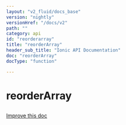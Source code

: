 ```yaml
---
layout: "v2_fluid/docs_base"
version: "nightly"
versionHref: "/docs/v2"
path: ""
category: api
id: "reorderarray"
title: "reorderArray"
header_sub_title: "Ionic API Documentation"
doc: "reorderArray"
docType: "function"

---
```










<h1 class="api-title">
<a class="anchor" name="reorder-array" href="#reorder-array"></a>

reorderArray





</h1>

<a class="improve-v2-docs" href="http://github.com/driftyco/ionic/edit/master//src/util/util.ts#L180">
Improve this doc
</a>











<!-- @usage tag -->


<!-- @property tags -->



<!-- instance methods on the class -->


<!-- related link --><!-- end content block -->


<!-- end body block -->

